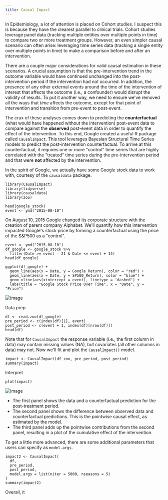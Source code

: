 ```yaml
---
title: Causal Impact
---
```


In Epidemiology, a lot of attention is placed on Cohort studies. I suspect this
is because they have the clearest parallel to clinical trials. Cohort studies
leverage panel data (tracking multiple entities over multiple points in time)
to compare two or more treatment groups. However, an even simpler causal
scenario can often arise: leveraging time series data (tracking a single entity
over multiple points in time) to make a comparison before and after an
intervention.

There are a couple major considerations for valid causal estimation in these
scenarios. A crucial assumption is that the pre-intervention trend in the
outcome variable would have continued unchanged into the post-intervention
period if the intervention had not occurred. In addition, the presence of any
other external events around the time of the intervention of interest that
affects the outcome (i.e., a confounder) would disrupt the validity of results.
To put it another way, we need to ensure we've removed all the ways that *time*
affects the outcome, except for that point of intervention and transition
from pre-event to post-event.

The crux of these analyses comes down to predicting the **counterfactual**
(what would have happened without the intervention) post-event data to
compare against the **observed** post-event data in order to quantify the
effect of the intervention. To this end, Google created a useful R package
called `CausalImpact`. This tool leverages Bayesian Structural Time Series
models to predict the post-intervention counterfactual. To arrive at this
counterfactual, it requires one or more "control" time series that are highly
correlated with the "treated" time series during the pre-intervention
period and that were **not** affected by the intervention.

In the spirit of Google, we actually have some Google stock data to work with,
courtesy of the `causaldata` package.

```{r}
library(CausalImpact)
library(tidyverse)
library(causaldata)
library(zoo)

head(google_stock)
event <- ymd("2015-08-10")
```

On August 10, 2015 Google changed its corporate structure with the creation of
parent company Alphabet. We'll quantify how this intervention impacted Google's
stock price by forming a counterfactual using the price of the S&P500 as a
"control".

```{r}
event <- ymd("2015-08-10")
df_google <- google_stock %>%
  filter(Date >= event - 21 & Date <= event + 14)
head(df_google)
```

```{r}
ggplot(df_google) +
  geom_line(aes(x = Date, y = Google_Return), color = "red") +
  geom_line(aes(x = Date, y = SP500_Return), color = "blue") +
  geom_vline(aes(xintercept = event), linetype = 'dashed') +
  labs(title = "Google Stock Price Over Time", x = "Date", y = "Price")
```
![image](image)

Data prep

```{r}
df <- read.zoo(df_google)
pre_period <- c(index(df)[1], event)
post_period <- c(event + 1, index(df)[nrow(df)])
head(df)
```

Note that for `CausalImpact` the response variable (i.e., the first column in data) may contain missing values (NA), but covariates (all other columns in data) may not. Now we'll fit and plot the `CausalImpact()` model.

```{r}
impact <- CausalImpact(df_zoo, pre_period, post_period)
summary(impact)
```

Interpret

```{r}
plot(impact)
```
![image](image)

* The first panel shows the data and a counterfactual prediction for the post-treatment period.
* The second panel shows the difference between observed data and counterfactual predictions. This is the pointwise causal effect, as estimated by the model.
* The third panel adds up the pointwise contributions from the second panel, resulting in a plot of the cumulative effect of the intervention.

To get a little more advanced, there are some additional parameters that users can specify as `model.args`.

```{r}
impact2 <- CausalImpact(
  df,
  pre_period,
  post_period,
  model.args = list(niter = 5000, nseasons = 5)
)
summary(impact2)
```

Overall, it